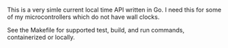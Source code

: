 This is a very simle current local time API written in Go. I need this for some of my microcontrollers which do not have wall clocks.

See the Makefile for supported test, build, and run commands, containerized or locally.
